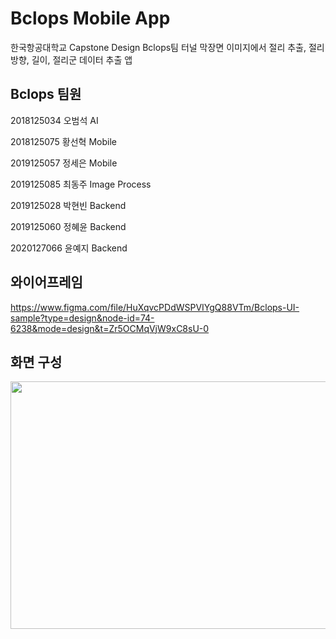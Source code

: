 # Bclops Mobile App

한국항공대학교 Capstone Design Bclops팀
터널 막장면 이미지에서 절리 추출, 절리 방향, 길이, 절리군 데이터 추출 앱

## Bclops 팀원

2018125034 오범석 AI

2018125075 황선혁 Mobile

2019125057 정세은 Mobile

2019125085 최동주 Image Process

2019125028 박현빈 Backend

2019125060 정혜윤 Backend

2020127066 윤예지 Backend



## 와이어프레임
https://www.figma.com/file/HuXqvcPDdWSPVIYgQ88VTm/Bclops-UI-sample?type=design&node-id=74-6238&mode=design&t=Zr5OCMqVjW9xC8sU-0


## 화면 구성
<img src="https://github.com/HwangSeonHyeok/CapstoneDesignBclops/assets/55142789/6b363718-ffbd-4b87-a162-13f4b659275b"  width="660" height="396"/>
